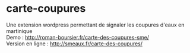 # carte-coupures
Une extension wordpress permettant de signaler les coupures d'eaux en martinique<br>
Demo : http://roman-boursier.fr/carte-des-coupures-sme/<br>
Version en ligne : http://smeaux.fr/carte-des-coupures/<br>


